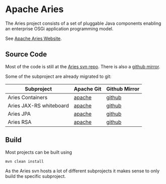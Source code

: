 # Apache Aries

The Aries project consists of a set of pluggable Java components enabling an enterprise OSGi application programming
model.

See [Apache Aries Website](http://aries.apache.org/).

## Source Code

Most of the code is still at the [Aries svn repo](https://svn.apache.org/repos/asf/aries/).
There is also a [github mirror](https://github.com/apache/aries).

Some of the subproject are already migrated to git:

| Subproject | Apache Git | Github Mirror |
| ---------- | ---------- | ------------- |
| Aries Containers | [apache](https://git-wip-us.apache.org/repos/asf/aries-containers.git) | [github](https://github.com/apache/aries-containers) |
| Aries JAX-RS whiteboard | [apache](https://git-wip-us.apache.org/repos/asf/aries-jax-rs-whiteboard.git) | [github](https://github.com/apache/aries-jax-rs-whiteboard) |
| Aries JPA | [apache](https://git-wip-us.apache.org/repos/asf/aries-jpa.git) | [github](https://github.com/apache/aries-jpa) |
| Aries RSA | [apache](https://git-wip-us.apache.org/repos/asf/aries-rsa.git) | [github](https://github.com/apache/aries-rsa) |

## Build

Most projects can be built using

    mvn clean install

As the Aries svn hosts a lot of different subprojects it makes sense to only
build the specific subproject.
